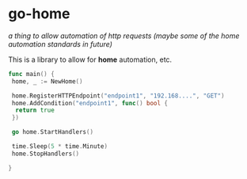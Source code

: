 # go-home

_a thing to allow automation of http requests (maybe some of the home automation standards in future)_  
  
This is a library to allow for __home__ automation, etc.  
  
```go
func main() {
 home, _ := NewHome()

 home.RegisterHTTPEndpoint("endpoint1", "192.168....", "GET")
 home.AddCondition("endpoint1", func() bool {
  return true
 })

 go home.StartHandlers()

 time.Sleep(5 * time.Minute)
 home.StopHandlers()

}

```
